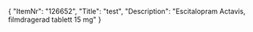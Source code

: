 {
  "ItemNr": "126652",
  "Title": "test",
  "Description": "Escitalopram Actavis, filmdragerad tablett 15 mg"
}